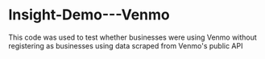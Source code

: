 # Insight-Demo---Venmo
This code was used to test whether businesses were using Venmo without registering as businesses using data scraped from Venmo's public API
